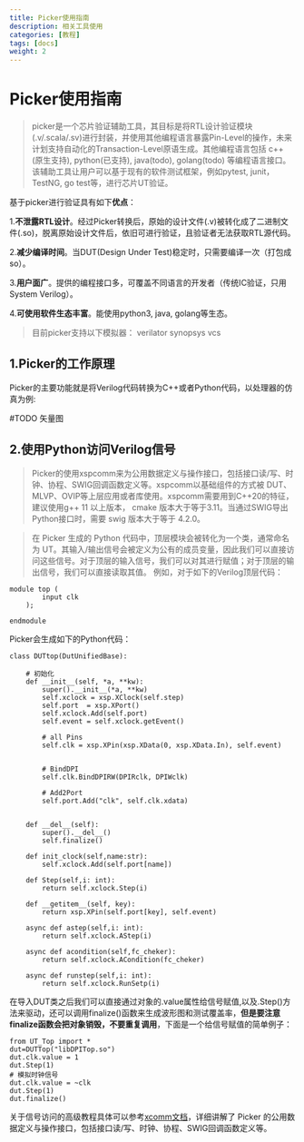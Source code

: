 ```yaml
---
title: Picker使用指南
description: 相关工具使用
categories: [教程]
tags: [docs]
weight: 2
---
```


# Picker使用指南

>picker是一个芯片验证辅助工具，其目标是将RTL设计验证模块(.v/.scala/.sv)进行封装，并使用其他编程语言暴露Pin-Level的操作，未来计划支持自动化的Transaction-Level原语生成。其他编程语言包括 c++ (原生支持), python(已支持), java(todo), golang(todo) 等编程语言接口。该辅助工具让用户可以基于现有的软件测试框架，例如pytest, junit，TestNG, go test等，进行芯片UT验证。

基于picker进行验证具有如下**优点**：

1.**不泄露RTL设计**。经过Picker转换后，原始的设计文件(.v)被转化成了二进制文件(.so)，脱离原始设计文件后，依旧可进行验证，且验证者无法获取RTL源代码。

2.**减少编译时间**。当DUT(Design Under Test)稳定时，只需要编译一次（打包成so）。

3.**用户面广**。提供的编程接口多，可覆盖不同语言的开发者（传统IC验证，只用System Verilog）。

4.**可使用软件生态丰富**。能使用python3, java, golang等生态。

>目前picker支持以下模拟器：
verilator
synopsys vcs
## 1.Picker的工作原理
Picker的主要功能就是将Verilog代码转换为C++或者Python代码，以处理器的仿真为例:

#TODO 矢量图


## 2.使用Python访问Verilog信号

>Picker的使用xspcomm来为公用数据定义与操作接口，包括接口读/写、时钟、协程、SWIG回调函数定义等。xspcomm以基础组件的方式被 DUT、MLVP、OVIP等上层应用或者库使用。xspcomm需要用到C++20的特征，建议使用g++ 11 以上版本， cmake 版本大于等于3.11。当通过SWIG导出Python接口时，需要 swig 版本大于等于 4.2.0。

>在 Picker 生成的 Python 代码中，顶层模块会被转化为一个类，通常命名为 UT<top-module>。其输入/输出信号会被定义为公有的成员变量，因此我们可以直接访问这些信号。对于顶层的输入信号，我们可以对其进行赋值；对于顶层的输出信号，我们可以直接读取其值。
例如，对于如下的Verilog顶层代码：
```
module top (
        input clk
    );

endmodule
```

Picker会生成如下的Python代码：
```
class DUTtop(DutUnifiedBase):

	# 初始化
	def __init__(self, *a, **kw):
		super().__init__(*a, **kw)
		self.xclock = xsp.XClock(self.step)
		self.port  = xsp.XPort()
		self.xclock.Add(self.port)
		self.event = self.xclock.getEvent()

		# all Pins
		self.clk = xsp.XPin(xsp.XData(0, xsp.XData.In), self.event)


		# BindDPI
		self.clk.BindDPIRW(DPIRclk, DPIWclk)

		# Add2Port
		self.port.Add("clk", self.clk.xdata)


	def __del__(self):
		super().__del__()
		self.finalize()

	def init_clock(self,name:str):
		self.xclock.Add(self.port[name])

	def Step(self,i: int):
		return self.xclock.Step(i)

	def __getitem__(self, key):
		return xsp.XPin(self.port[key], self.event)

	async def astep(self,i: int):
		return self.xclock.AStep(i)

	async def acondition(self,fc_cheker):
		return self.xclock.ACondition(fc_cheker)

	async def runstep(self,i: int):
		return self.xclock.RunSetp(i)
```
在导入DUT类之后我们可以直接通过对象的.value属性给信号赋值,以及.Step()方法来驱动，还可以调用finalize()函数来生成波形图和测试覆盖率，**但是要注意finalize函数会把对象销毁，不要重复调用**，下面是一个给信号赋值的简单例子：

```
from UT_Top import *
dut=DUTTop("libDPITop.so")
dut.clk.value = 1
dut.Step(1)
# 模拟时钟信号
dut.clk.value = ~clk
dut.Step(1)
dut.finalize()
```

关于信号访问的高级教程具体可以参考[xcomm文档](https://github.com/XS-MLVP/xcomm)，详细讲解了 Picker 的公用数据定义与操作接口，包括接口读/写、时钟、协程、SWIG回调函数定义等。